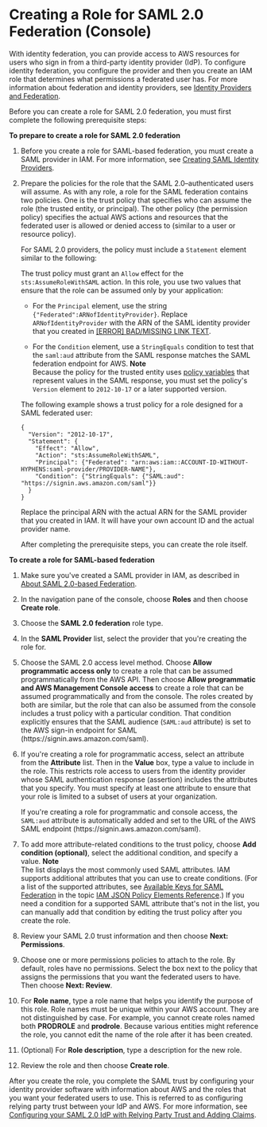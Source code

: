 # Creating a Role for SAML 2\.0 Federation \(Console\)<a name="id_roles_create_for-idp_saml"></a>

With identity federation, you can provide access to AWS resources for users who sign in from a third\-party identity provider \(IdP\)\. To configure identity federation, you configure the provider and then you create an IAM role that determines what permissions a federated user has\. For more information about federation and identity providers, see [Identity Providers and Federation](id_roles_providers.md)\.

Before you can create a role for SAML 2\.0 federation, you must first complete the following prerequisite steps:

**To prepare to create a role for SAML 2\.0 federation**

1. Before you create a role for SAML\-based federation, you must create a SAML provider in IAM\. For more information, see [Creating SAML Identity Providers](id_roles_providers_create_saml.md)\.

1. Prepare the policies for the role that the SAML 2\.0–authenticated users will assume\. As with any role, a role for the SAML federation contains two policies\. One is the trust policy that specifies who can assume the role \(the trusted entity, or principal\)\. The other policy \(the permission policy\) specifies the actual AWS actions and resources that the federated user is allowed or denied access to \(similar to a user or resource policy\)\.

   For SAML 2\.0 providers, the policy must include a `Statement` element similar to the following:

   The trust policy must grant an `Allow` effect for the `sts:AssumeRoleWithSAML` action\. In this role, you use two values that ensure that the role can be assumed only by your application:

   + For the `Principal` element, use the string `{"Federated":ARNofIdentityProvider}`\. Replace `ARNofIdentityProvider` with the ARN of the SAML identity provider that you created in [[ERROR] BAD/MISSING LINK TEXT](#idpsamlstep1)\.

   + For the `Condition` element, use a `StringEquals` condition to test that the `saml:aud` attribute from the SAML response matches the SAML federation endpoint for AWS\. 
**Note**  
Because the policy for the trusted entity uses [policy variables](http://docs.aws.amazon.com/IAM/latest/UserGuide/reference_policies_variables.html) that represent values in the SAML response, you must set the policy's `Version` element to `2012-10-17` or a later supported version\.

   The following example shows a trust policy for a role designed for a SAML federated user:

   ```
   {
     "Version": "2012-10-17",
     "Statement": {
       "Effect": "Allow",
       "Action": "sts:AssumeRoleWithSAML",
       "Principal": {"Federated": "arn:aws:iam::ACCOUNT-ID-WITHOUT-HYPHENS:saml-provider/PROVIDER-NAME"},
       "Condition": {"StringEquals": {"SAML:aud": "https://signin.aws.amazon.com/saml"}}
     }
   }
   ```

   Replace the principal ARN with the actual ARN for the SAML provider that you created in IAM\. It will have your own account ID and the actual provider name\. 

   After completing the prerequisite steps, you can create the role itself\. 

**To create a role for SAML\-based federation**

1. Make sure you've created a SAML provider in IAM, as described in [About SAML 2\.0\-based Federation](id_roles_providers_saml.md)\.

1. In the navigation pane of the console, choose **Roles** and then choose **Create role**\.

1. Choose the **SAML 2\.0 federation** role type\.

1. In the **SAML Provider** list, select the provider that you're creating the role for\. 

1. Choose the SAML 2\.0 access level method\. Choose **Allow programmatic access only** to create a role that can be assumed programmatically from the AWS API\. Then choose **Allow programmatic and AWS Management Console access** to create a role that can be assumed programmatically and from the console\. The roles created by both are similar, but the role that can also be assumed from the console includes a trust policy with a particular condition\. That condition explicitly ensures that the SAML audience \(`SAML:aud` attribute\) is set to the AWS sign\-in endpoint for SAML \(https://signin\.aws\.amazon\.com/saml\)\.

1. If you're creating a role for programmatic access, select an attribute from the **Attribute** list\. Then in the **Value** box, type a value to include in the role\. This restricts role access to users from the identity provider whose SAML authentication response \(assertion\) includes the attributes that you specify\. You must specify at least one attribute to ensure that your role is limited to a subset of users at your organization\. 

   If you're creating a role for programmatic and console access, the `SAML:aud` attribute is automatically added and set to the URL of the AWS SAML endpoint \(https://signin\.aws\.amazon\.com/saml\)\. 

1. To add more attribute\-related conditions to the trust policy, choose **Add condition \(optional\)**, select the additional condition, and specify a value\. 
**Note**  
The list displays the most commonly used SAML attributes\. IAM supports additional attributes that you can use to create conditions\. \(For a list of the supported attributes, see [Available Keys for SAML Federation](http://docs.aws.amazon.com/IAM/latest/UserGuide/reference_policies_elements.html#condition-keys-saml) in the topic [IAM JSON Policy Elements Reference](reference_policies_elements.md)\.\) If you need a condition for a supported SAML attribute that's not in the list, you can manually add that condition by editing the trust policy after you create the role\.

1.  Review your SAML 2\.0 trust information and then choose **Next: Permissions**\. 

1. Choose one or more permissions policies to attach to the role\. By default, roles have no permissions\. Select the box next to the policy that assigns the permissions that you want the federated users to have\. Then choose **Next: Review**\.

1. For **Role name**, type a role name that helps you identify the purpose of this role\. Role names must be unique within your AWS account\. They are not distinguished by case\. For example, you cannot create roles named both **PRODROLE** and **prodrole**\. Because various entities might reference the role, you cannot edit the name of the role after it has been created\. 

1. \(Optional\) For **Role description**, type a description for the new role\.

1. Review the role and then choose **Create role**\.

After you create the role, you complete the SAML trust by configuring your identity provider software with information about AWS and the roles that you want your federated users to use\. This is referred to as configuring relying party trust between your IdP and AWS\. For more information, see [Configuring your SAML 2\.0 IdP with Relying Party Trust and Adding Claims](id_roles_providers_create_saml_relying-party.md)\. 